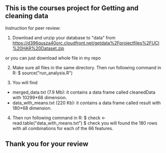 ## This is the courses project for Getting and cleaning data

Instruction for peer review:

1. Download and unzip your database to "data" from 
https://d396qusza40orc.cloudfront.net/getdata%2Fprojectfiles%2FUCI%20HAR%20Dataset.zip

or you can just download whole file in my repo

2. Make sure all files in the same directory. Then run following command in R:
$ source("run_analysis.R")

3. You will find 
* merged_data.txt (7.9 Mb): it contains a data frame called cleanedData with 10299*68 dimension.
* data_with_means.txt (220 Kb): it contains a data frame called result with 180*68 dimension.

4. Then run following command in R:
$ check <- read.table("data_with_means.txt")
$ check
you will found the 180 rows with all combinations for each of the 66 features.

## Thank you for your review
